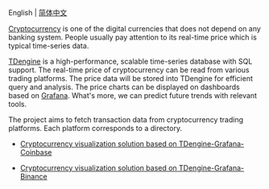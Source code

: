 English | [简体中文](README_zh.md)

[Cryptocurrency](https://en.wikipedia.org/wiki/Cryptocurrency) is one of the digital currencies that does not depend on any banking system. People usually pay attention to its real-time price which is typical time-series data.

[TDengine](https://tdengine.com) is a high-performance, scalable time-series database with SQL support. The real-time price of cryptocurrency can be read from various trading platforms. The price data will be stored into TDengine for efficient query and analysis. The price charts can be displayed on dashboards based on [Grafana](https://grafana.com). What's more, we can predict future trends with relevant tools.

The project aims to fetch transaction data from cryptocurrency trading platforms. Each platform corresponds to a directory.

* [Cryptocurrency visualization solution based on TDengine-Grafana-Coinbase](docs/en-us/coinbase.md)

* [Cryptocurrency visualization solution based on TDengine-Grafana-Binance](docs/en-us/binance.md)
